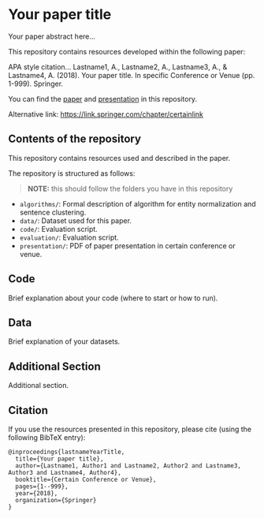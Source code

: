 # Your paper title
Your paper abstract here... 

This repository contains resources developed within the following paper:

  APA style citation... Lastname1, A., Lastname2, A., Lastname3, A., & Lastname4, A. (2018). Your paper title. 
  In specific Conference or Venue (pp. 1-999). Springer.
  
You can find the [paper](link_to_your_github_pdf_resource_file.pdf) and [presentation](link_to_your_github_pdf_resource_file.pdf) in this repository. 

Alternative link: https://link.springer.com/chapter/certainlink

## Contents of the repository
This repository contains resources used and described in the paper.

The repository is structured as follows:
> **NOTE:** this should follow the folders you have in this repository 

- `algorithms/`: Formal description of algorithm for entity normalization and sentence clustering.
- `data/`: Dataset used for this paper. 
- `code/`: Evaluation script.
- `evaluation/`: Evaluation script.
- `presentation/`: PDF of paper presentation in certain conference or venue.

## Code
Brief explanation about your code (where to start or how to run). 

## Data
Brief explanation of your datasets. 

## Additional Section
Additional section. 

## Citation
If you use the resources presented in this repository, please cite (using the following BibTeX entry):
```
@inproceedings{lastnameYearTitle,
  title={Your paper title},
  author={Lastname1, Author1 and Lastname2, Author2 and Lastname3, Author3 and Lastname4, Author4},
  booktitle={Certain Conference or Venue},
  pages={1--999},
  year={2018},
  organization={Springer}
}
```
